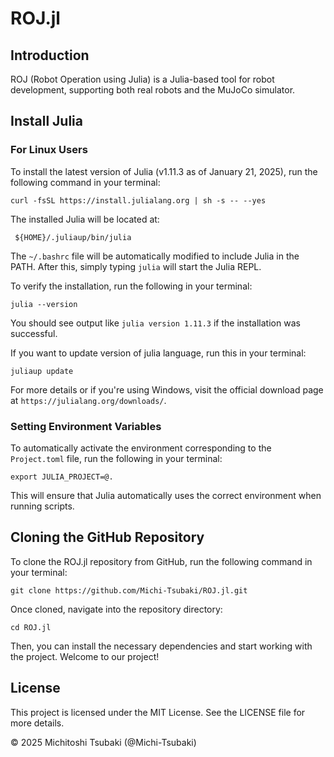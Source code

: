 # ROJ.jl

## Introduction
ROJ (Robot Operation using Julia) is a Julia-based tool for robot development, supporting both real robots and the MuJoCo simulator.

## Install Julia
### For Linux Users
To install the latest version of Julia (v1.11.3 as of January 21, 2025), run the following command in your terminal:
```
curl -fsSL https://install.julialang.org | sh -s -- --yes
```
The installed Julia will be located at:
```
 ${HOME}/.juliaup/bin/julia
```
The `~/.bashrc` file will be automatically modified to include Julia in the PATH. After this, simply typing `julia` will start the Julia REPL.

To verify the installation, run the following in your terminal:
```
julia --version
```
You should see output like `julia version 1.11.3` if the installation was successful.

If you want to update version of julia language, run this in your terminal:
```
juliaup update
```
For more details or if you're using Windows, visit the official download page at `https://julialang.org/downloads/`.

### Setting Environment Variables
To automatically activate the environment corresponding to the `Project.toml` file, run the following in your terminal:
```
export JULIA_PROJECT=@.
```
This will ensure that Julia automatically uses the correct environment when running scripts.

## Cloning the GitHub Repository
To clone the ROJ.jl repository from GitHub, run the following command in your terminal:
```
git clone https://github.com/Michi-Tsubaki/ROJ.jl.git
```
Once cloned, navigate into the repository directory:
```
cd ROJ.jl
```
Then, you can install the necessary dependencies and start working with the project. Welcome to our project!

## License
This project is licensed under the MIT License. See the LICENSE file for more details.

© 2025 Michitoshi Tsubaki (@Michi-Tsubaki)
